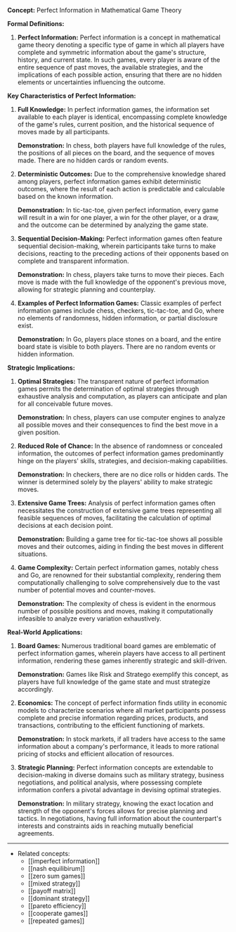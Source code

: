 **Concept:** Perfect Information in Mathematical Game Theory

**Formal Definitions:**

1. **Perfect Information:** Perfect information is a concept in mathematical game theory denoting a specific type of game in which all players have complete and symmetric information about the game's structure, history, and current state. In such games, every player is aware of the entire sequence of past moves, the available strategies, and the implications of each possible action, ensuring that there are no hidden elements or uncertainties influencing the outcome.

**Key Characteristics of Perfect Information:**

1. **Full Knowledge:** In perfect information games, the information set available to each player is identical, encompassing complete knowledge of the game's rules, current position, and the historical sequence of moves made by all participants.

   **Demonstration:** In chess, both players have full knowledge of the rules, the positions of all pieces on the board, and the sequence of moves made. There are no hidden cards or random events.

2. **Deterministic Outcomes:** Due to the comprehensive knowledge shared among players, perfect information games exhibit deterministic outcomes, where the result of each action is predictable and calculable based on the known information.

   **Demonstration:** In tic-tac-toe, given perfect information, every game will result in a win for one player, a win for the other player, or a draw, and the outcome can be determined by analyzing the game state.

3. **Sequential Decision-Making:** Perfect information games often feature sequential decision-making, wherein participants take turns to make decisions, reacting to the preceding actions of their opponents based on complete and transparent information.

   **Demonstration:** In chess, players take turns to move their pieces. Each move is made with the full knowledge of the opponent's previous move, allowing for strategic planning and counterplay.

4. **Examples of Perfect Information Games:** Classic examples of perfect information games include chess, checkers, tic-tac-toe, and Go, where no elements of randomness, hidden information, or partial disclosure exist.

   **Demonstration:** In Go, players place stones on a board, and the entire board state is visible to both players. There are no random events or hidden information.

**Strategic Implications:**

1. **Optimal Strategies:** The transparent nature of perfect information games permits the determination of optimal strategies through exhaustive analysis and computation, as players can anticipate and plan for all conceivable future moves.

   **Demonstration:** In chess, players can use computer engines to analyze all possible moves and their consequences to find the best move in a given position.

2. **Reduced Role of Chance:** In the absence of randomness or concealed information, the outcomes of perfect information games predominantly hinge on the players' skills, strategies, and decision-making capabilities.

   **Demonstration:** In checkers, there are no dice rolls or hidden cards. The winner is determined solely by the players' ability to make strategic moves.

3. **Extensive Game Trees:** Analysis of perfect information games often necessitates the construction of extensive game trees representing all feasible sequences of moves, facilitating the calculation of optimal decisions at each decision point.

   **Demonstration:** Building a game tree for tic-tac-toe shows all possible moves and their outcomes, aiding in finding the best moves in different situations.

4. **Game Complexity:** Certain perfect information games, notably chess and Go, are renowned for their substantial complexity, rendering them computationally challenging to solve comprehensively due to the vast number of potential moves and counter-moves.

   **Demonstration:** The complexity of chess is evident in the enormous number of possible positions and moves, making it computationally infeasible to analyze every variation exhaustively.

**Real-World Applications:**

1. **Board Games:** Numerous traditional board games are emblematic of perfect information games, wherein players have access to all pertinent information, rendering these games inherently strategic and skill-driven.

   **Demonstration:** Games like Risk and Stratego exemplify this concept, as players have full knowledge of the game state and must strategize accordingly.

2. **Economics:** The concept of perfect information finds utility in economic models to characterize scenarios where all market participants possess complete and precise information regarding prices, products, and transactions, contributing to the efficient functioning of markets.

   **Demonstration:** In stock markets, if all traders have access to the same information about a company's performance, it leads to more rational pricing of stocks and efficient allocation of resources.

3. **Strategic Planning:** Perfect information concepts are extendable to decision-making in diverse domains such as military strategy, business negotiations, and political analysis, where possessing complete information confers a pivotal advantage in devising optimal strategies.

   **Demonstration:** In military strategy, knowing the exact location and strength of the opponent's forces allows for precise planning and tactics. In negotiations, having full information about the counterpart's interests and constraints aids in reaching mutually beneficial agreements.

---
- Related concepts:
	- [[imperfect information]]
	- [[nash equilibirum]]
	- [[zero sum games]]
	- [[mixed strategy]]
	- [[payoff matrix]]
	- [[dominant strategy]]
	- [[pareto efficiency]]
	- [[cooperate games]]
	- [[repeated games]]